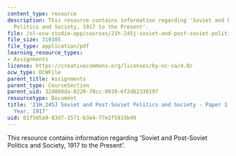 ```yaml
---
content_type: resource
description: This resource contains information regarding 'Soviet and Post-Soviet
  Politics and Society, 1917 to the Present'.
file: /ol-ocw-studio-app/courses/21h-245j-soviet-and-post-soviet-politics-and-society-1917-to-the-present-spring-2016/01f505a983d71571b3e477e2f5815b49_MIT21H_245JS16_Paper1.pdf
file_size: 319385
file_type: application/pdf
learning_resource_types:
- Assignments
license: https://creativecommons.org/licenses/by-nc-sa/4.0/
ocw_type: OCWFile
parent_title: Assignments
parent_type: CourseSection
parent_uid: 32d860da-8220-78cc-0939-6f2d82330197
resourcetype: Document
title: '21H.245J Soviet and Post-Soviet Politics and Society - Paper 1: Revolutionary
  Year, 1917'
uid: 01f505a9-83d7-1571-b3e4-77e2f5815b49
---
```

This resource contains information regarding 'Soviet and Post-Soviet Politics and Society, 1917 to the Present'.